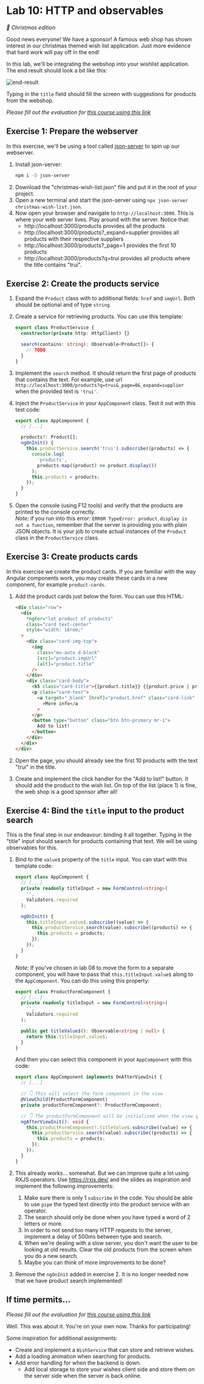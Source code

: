 # Lab 10: HTTP and observables

_🎄 Christmas edition_

Good news everyone! We have a sponsor! A famous web shop has shown interest in our christmas themed wish list application. Just more evidence that hard work will pay off in the end!

In this lab, we'll be integrating the webshop into your wishlist application. The end result should look a bit like this:

![end-result](./img/lab10.gif)

Typing in the `title` field should fill the screen with suggestions for products from the webshop.

_Please fill out the evaluation for [this course using this link](https://www.metricsthatmatter.com/student/evaluation.asp?k=1070&i=36347)_

## Exercise 1: Prepare the webserver

In this exercise, we'll be using a tool called [json-server](https://www.npmjs.com/package/json-server) to spin up our webserver.

1. Install json-server:
   ```bash
   npm i -D json-server
   ```
1. Download the "christmas-wish-list.json" file and put it in the root of your project.
1. Open a new terminal and start the json-server using `npx json-server christmas-wish-list.json`.
1. Now open your browser and navigate to `http://localhost:3000`. This is where your web server lives. Play around with the server. Notice that:
   - http://localhost:3000/products provides all the products
   - http://localhost:3000/products?\_expand=supplier provides all products with their respective suppliers
   - http://localhost:3000/products?\_page=1 provides the first 10 products
   - http://localhost:3000/products?q=trui provides all products where the title contains "trui".

## Exercise 2: Create the products service

1. Expand the `Product` class with to additional fields: `href` and `imgUrl`. Both should be optional and of type `string`.
1. Create a service for retrieving products. You can use this template:

   ```ts
   export class ProductService {
     constructor(private http: HttpClient) {}

     search(contains: string): Observable<Product[]> {
       // TODO
     }
   }
   ```

1. Implement the `search` method. It should return the first page of products that contains the text. For example, use url `http://localhost:3000/products?q=trui&_page=0&_expand=supplier` when the provided text is `'trui'`.
1. Inject the `ProductService` in your `AppComponent` class. Test it out with this test code:

   ```ts
   export class AppComponent {
     // [...]

     products?: Product[];
     ngOnInit() {
       this.productService.search('trui').subscribe((products) => {
         console.log(
           'products',
           products.map((product) => product.display())
         );
         this.products = products;
       });
     }
   }
   ```

1. Open the console (using F12 tools) and verify that the products are printed to the console correctly.\
   _Note:_ if you run into this error: `ERROR TypeError: product.display is not a function`, remember that the server is providing you with plain JSON objects. It is your job to create actual instances of the `Product` class in the `ProductService` class.

## Exercise 3: Create products cards

In this exercise we create the product cards. If you are familiar with the way Angular components work, you may create these cards in a new component, for example `product-cards`.

1. Add the product cards just below the form. You can use this HTML:

   ```html
   <div class="row">
     <div
       *ngFor="let product of products"
       class="card text-center"
       style="width: 18rem;"
     >
       <div class="card-img-top">
         <img
           class="mx-auto d-block"
           [src]="product.imgUrl"
           [alt]="product.title"
         />
       </div>
       <div class="card-body">
         <h5 class="card-title">{{product.title}} {{product.price | price}}</h5>
         <p class="card-text">
           <a target="_blank" [href]="product.href" class="card-link"
             >More info</a
           >
         </p>
         <button type="button" class="btn btn-primary mr-1">
           Add to list!
         </button>
       </div>
     </div>
   </div>
   ```

1. Open the page, you should already see the first 10 products with the text "trui" in the title.
1. Create and implement the click handler for the "Add to list!" button. It should add the product to the wish list. On top of the list (place 1) is fine, the web shop is a good sponsor after all!

## Exercise 4: Bind the `title` input to the product search

This is the final step in our endeavour: binding it all together. Typing in the "title" input should search for products containing that text. We will be using observables for this.

1. Bind to the `value$` property of the `title` input. You can start with this template code:

   ```ts
   export class AppComponent {
     // [...]
     private readonly titleInput = new FormControl<string>(
       '',
       Validators.required
     );

     ngOnInit() {
       this.titleInput.value$.subscribe((value) => {
         this.productService.search(value).subscribe((products) => {
           this.products = products;
         });
       });
     }
   }
   ```

   _Note:_ If you've chosen in lab 08 to move the form to a separate component, you will have to pass that `this.titleInput.value$` along to the `AppComponent`. You can do this using this property:

   ```ts
   export class ProductFormComponent {
     // [...]
     private readonly titleInput = new FormControl<string>(
       '',
       Validators.required
     );

     public get titleValue$(): Observable<string | null> {
       return this.titleInput.value$;
     }
   }
   ```

   And then you can select this component in your `AppComponent` with this code:

   ```ts
   export class AppComponent implements OnAfterViewInit {
     // [...]

     // 👇 This will select the form component in the view
     @ViewChild(ProductFormComponent)
     private productFormComponent?: ProductFormComponent;

     // 👇 The productFormComponent will be initialized when the view gets initialized. So we implement the `ngAfterViewInit` lifecycle event.
     ngAfterViewInit(): void {
       this.productFormComponent!.titleValue$.subscribe((value) => {
         this.productService.search(value).subscribe((products) => {
           this.products = products;
         });
       });
     }
   }
   ```

1. This already works... somewhat. But we can improve quite a lot using RXJS operators. Use https://rxjs.dev/ and the slides as inspiration and implement the following improvements:
   1. Make sure there is only 1 `subscribe` in the code. You should be able to use `pipe` the typed text directly into the product service with an operator.
   1. The search should only be done when you have typed a word of 2 letters or more.
   1. In order to not send too many HTTP requests to the server, implement a delay of 500ms between type and search.
   1. When we're dealing with a slow server, you don't want the user to be looking at old results. Clear the old products from the screen when you do a new search.
   1. Maybe you can think of more improvements to be done?
1. Remove the `ngOnInit` added in exercise 2. It is no longer needed now that we have product search implemented!

## If time permits...

_Please fill out the evaluation for [this course using this link](https://www.metricsthatmatter.com/student/evaluation.asp?k=1070&i=36347)_

Well. This was about it. You're on your own now. Thanks for participating!

Some inspiration for additional assignments:

- Create and implement a `WishService` that can store and retrieve wishes.
- Add a loading animation when searching for products.
- Add error handling for when the backend is down.
  - Add local storage to store your wishes client side and store them on the server side when the server is back online.

